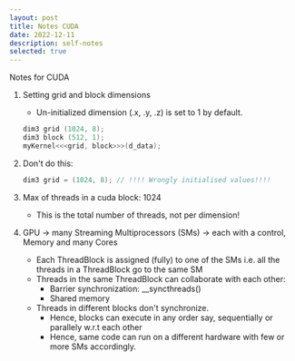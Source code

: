 ```yaml
---
layout: post
title: Notes CUDA
date: 2022-12-11
description: self-notes
selected: true
---
```


Notes for CUDA

1. Setting grid and block dimensions
    - Un-initialized dimension (.x, .y, .z) is set to 1 by default.
    ```C++
    dim3 grid (1024, 8);
    dim3 block (512, 1);
    myKernel<<<grid, block>>>(d_data);
    ```

2. Don't do this:
    ```C++
    dim3 grid = (1024, 8); // !!!! Wrongly initialised values!!!!
    ```

3. Max of threads in a cuda block: 1024
    - This is the total number of threads, not per dimension!

4. GPU -> many Streaming Multiprocessors (SMs) -> each with a control, Memory and many Cores
    - Each ThreadBlock is assigned (fully) to one of the SMs i.e. all the threads in a ThreadBlock go to the same SM
    - Threads in the same ThreadBlock can collaborate with each other:
        - Barrier synchronization: __syncthreads()
        - Shared memory
    - Threads in different blocks don't synchronize.
        - Hence, blocks can execute in any order say, sequentially or parallely w.r.t each other
        - Hence, same code can run on a different hardware with few or more SMs accordingly.